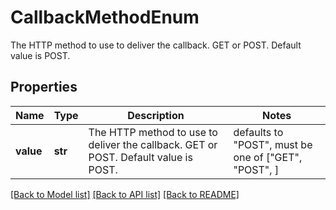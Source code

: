 # CallbackMethodEnum

The HTTP method to use to deliver the callback. GET or POST. Default value is POST.

## Properties
Name | Type | Description | Notes
------------ | ------------- | ------------- | -------------
**value** | **str** | The HTTP method to use to deliver the callback. GET or POST. Default value is POST. | defaults to "POST",  must be one of ["GET", "POST", ]

[[Back to Model list]](../README.md#documentation-for-models) [[Back to API list]](../README.md#documentation-for-api-endpoints) [[Back to README]](../README.md)


